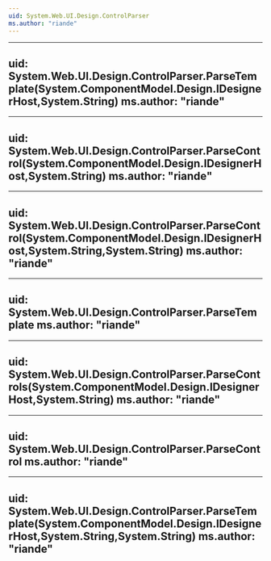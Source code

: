 ```yaml
---
uid: System.Web.UI.Design.ControlParser
ms.author: "riande"
---
```


---
uid: System.Web.UI.Design.ControlParser.ParseTemplate(System.ComponentModel.Design.IDesignerHost,System.String)
ms.author: "riande"
---

---
uid: System.Web.UI.Design.ControlParser.ParseControl(System.ComponentModel.Design.IDesignerHost,System.String)
ms.author: "riande"
---

---
uid: System.Web.UI.Design.ControlParser.ParseControl(System.ComponentModel.Design.IDesignerHost,System.String,System.String)
ms.author: "riande"
---

---
uid: System.Web.UI.Design.ControlParser.ParseTemplate
ms.author: "riande"
---

---
uid: System.Web.UI.Design.ControlParser.ParseControls(System.ComponentModel.Design.IDesignerHost,System.String)
ms.author: "riande"
---

---
uid: System.Web.UI.Design.ControlParser.ParseControl
ms.author: "riande"
---

---
uid: System.Web.UI.Design.ControlParser.ParseTemplate(System.ComponentModel.Design.IDesignerHost,System.String,System.String)
ms.author: "riande"
---
